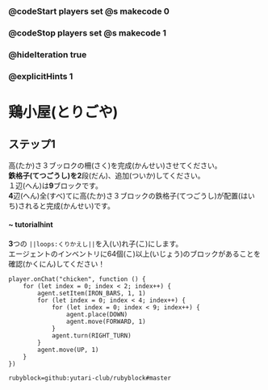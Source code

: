 ### @codeStart players set @s makecode 0
### @codeStop players set @s makecode 1

### @hideIteration true 
### @explicitHints 1


# 鶏小屋(とりごや)

## ステップ1
高(たか)さ３ブッロクの柵(さく)を完成(かんせい)させてください。</br>
**鉄格子(てつごうし)**を**2**段(だん)、追加(ついか)してください。</br>
１辺(へん)は**9**ブロックです。</br>
**4**辺(へん)全(すべ)てに高(たか)さ３ブロックの鉄格子(てつごうし)が配置(はいち)されると完成(かんせい)です。</br>

#### ~ tutorialhint
**3**つの ``||loops:くりかえし||``を入(い)れ子(こ)にします。</br>
エージェントのインベントリに64個(こ)以上(いじょう)のブロックがあることを確認(かくにん)してください！</br>

```ghost
player.onChat("chicken", function () {
    for (let index = 0; index < 2; index++) {
        agent.setItem(IRON_BARS, 1, 1)
        for (let index = 0; index < 4; index++) {
            for (let index = 0; index < 9; index++) {
                agent.place(DOWN)
                agent.move(FORWARD, 1)
            }
            agent.turn(RIGHT_TURN)
        }
        agent.move(UP, 1)
    }
})

``` 
```package
rubyblock=github:yutari-club/rubyblock#master
```
